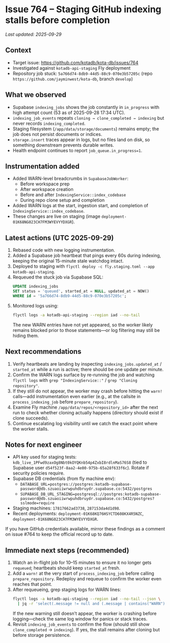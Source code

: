# Issue 764 – Staging GitHub indexing stalls before completion

_Last updated: 2025-09-29_

## Context
- Target issue: https://github.com/kotadb/kota-db/issues/764
- Investigated against `kotadb-api-staging` Fly deployment
- Repository job stuck: `5a766d74-8db9-44d5-88c9-070e3b57205c` (repo `https://github.com/jayminwest/kota-db`, branch `develop`)

## What we observed
- Supabase `indexing_jobs` shows the job constantly in `in_progress` with high attempt count (53 as of 2025-09-28 17:34 UTC).
- `indexing_job_events` repeats `cloning → clone_completed → indexing` but never records `indexing_completed`.
- Staging filesystem (`/app/data/storage/documents`) remains empty; the job does not persist documents or indices.
- `storage.insert` traces appear in logs, but no files land on disk, so something downstream prevents durable writes.
- Health endpoint continues to report `job_queue.in_progress=1`.

## Instrumentation added
- Added WARN-level breadcrumbs in `SupabaseJobWorker`:
  - Before workspace prep
  - After workspace creation
  - Before and after `IndexingService::index_codebase`
  - During repo clone setup and completion
- Added WARN logs at the start, ingestion start, and completion of `IndexingService::index_codebase`.
- These changes are live on staging (image `deployment-01K68NG023CH7FM3WYEVYYDXGR`).

## Latest actions (UTC 2025-09-29)
1. Rebased code with new logging instrumentation.
2. Added a Supabase job heartbeat that pings every 60s during indexing, keeping the original 15-minute stale watchdog intact.
3. Deployed to staging with `flyctl deploy -c fly.staging.toml --app kotadb-api-staging`.
4. Requeued the stuck job via Supabase SQL:
   ```sql
   UPDATE indexing_jobs
   SET status = 'queued', started_at = NULL, updated_at = NOW()
   WHERE id = '5a766d74-8db9-44d5-88c9-070e3b57205c';
   ```
5. Monitored logs using:
   ```bash
   flyctl logs -a kotadb-api-staging --region iad --no-tail
   ```
   The new WARN entries have not yet appeared, so the worker likely remains blocked prior to those statements—or log filtering may still be hiding them.

## Next recommendations
1. Verify heartbeats are landing by inspecting `indexing_jobs.updated_at` / `started_at` while a run is active; there should be one update per minute.
2. Confirm the WARN logs surface by re-running the job and watching `flyctl logs` with `grep "IndexingService::"` / `grep "Cloning repository"`.
3. If they still do not appear, the worker may crash before hitting the `warn!` calls—add instrumentation even earlier (e.g., at the callsite in `process_indexing_job` before `prepare_repository`).
4. Examine Fly machine `/app/data/repos/<repository_id>` after the next run to check whether cloning actually happens (directory should exist if clone succeeds).
5. Continue escalating log visibility until we catch the exact point where the worker stalls.

## Notes for next engineer
- API key used for staging tests: `kdb_live_1PFwd9zaxOg8Nbt0kOYQKnb54p4ZxbI8rdlnMaS76S8` (tied to Supabase user `d54f523f-8aa2-4e00-975b-65a28f633f6c`). Rotate if security policies require.
- Supabase DB credentials (from fly machine env):
  - `DATABASE_URL=postgres://postgres:kotadb-supabase-password@db.szuaoiiwrwpuhdbruydr.supabase.co:5432/postgres`
  - `SUPABASE_DB_URL_STAGING=postgresql://postgres:kotadb-supabase-password@db.szuaoiiwrwpuhdbruydr.supabase.co:5432/postgres?sslmode=require`
- Staging machines: `17817662ad3738`, `287153da4d1d98`.
- Recent deployments: `deployment-01K68KQ76HSYCTD608KX4R5NZC`, `deployment-01K68NG023CH7FM3WYEVYYDXGR`.

If you have GitHub credentials available, mirror these findings as a comment on issue #764 to keep the official record up to date.

## Immediate next steps (recommended)
1. Watch an in-flight job for 10–15 minutes to ensure it no longer gets `requeued`; heartbeats should keep `started_at` fresh.
2. Add a `warn!` at the very start of `process_indexing_job` before calling `prepare_repository`. Redeploy and requeue to confirm the worker even reaches that point.
3. After requeueing, grep staging logs for WARN lines:
   ```bash
   flyctl logs -a kotadb-api-staging --region iad --no-tail --json \
     | jq -r 'select(.message != null and (.message | contains("WARN"))) | .timestamp + " " + .message'
   ```
   If the new warning still doesn’t appear, the worker is crashing before logging—check the same log window for panics or stack traces.
4. Revisit `indexing_job_events` to confirm the flow (should still show `clone_completed` → `indexing`). If yes, the stall remains after cloning but before storage persistence.
